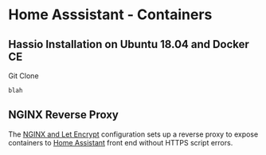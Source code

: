 # Home Asssistant - Containers

## Hassio Installation on Ubuntu 18.04 and Docker CE
Git Clone
```
blah
```
## NGINX Reverse Proxy
The [NGINX and Let Encrypt](https://github.com/noodlemctwoodle/Hassio-Containers/tree/master/nginx) configuration sets up a reverse proxy to expose containers to [Home Assistant](https://www.home-assistant.io/) front end without HTTPS script errors.

## 















